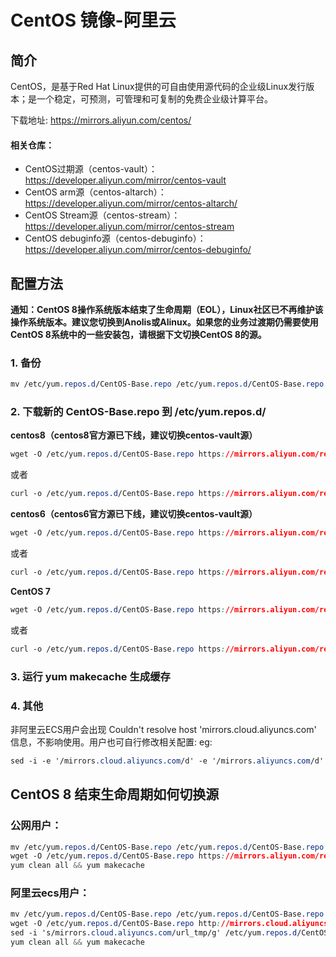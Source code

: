 




# CentOS 镜像-阿里云

## 简介

CentOS，是基于Red Hat Linux提供的可自由使用源代码的企业级Linux发行版本；是一个稳定，可预测，可管理和可复制的免费企业级计算平台。

下载地址: https://mirrors.aliyun.com/centos/

#### 相关仓库：

- CentOS过期源（centos-vault）：https://developer.aliyun.com/mirror/centos-vault
- CentOS arm源（centos-altarch）：https://developer.aliyun.com/mirror/centos-altarch/
- CentOS Stream源（centos-stream）：https://developer.aliyun.com/mirror/centos-stream
- CentOS debuginfo源（centos-debuginfo）：https://developer.aliyun.com/mirror/centos-debuginfo/

## 配置方法

**通知：CentOS 8操作系统版本结束了生命周期（EOL），Linux社区已不再维护该操作系统版本。建议您切换到Anolis或Alinux。如果您的业务过渡期仍需要使用CentOS 8系统中的一些安装包，请根据下文切换CentOS 8的源。**

### 1. 备份

```css
mv /etc/yum.repos.d/CentOS-Base.repo /etc/yum.repos.d/CentOS-Base.repo.backup
```

### 2. 下载新的 CentOS-Base.repo 到 /etc/yum.repos.d/

**centos8（centos8官方源已下线，建议切换centos-vault源）**

```css
wget -O /etc/yum.repos.d/CentOS-Base.repo https://mirrors.aliyun.com/repo/Centos-vault-8.5.2111.repo
```

或者

```css
curl -o /etc/yum.repos.d/CentOS-Base.repo https://mirrors.aliyun.com/repo/Centos-vault-8.5.2111.repo
```

**centos6（centos6官方源已下线，建议切换centos-vault源）**

```css
wget -O /etc/yum.repos.d/CentOS-Base.repo https://mirrors.aliyun.com/repo/Centos-vault-6.10.repo
```

或者

```css
curl -o /etc/yum.repos.d/CentOS-Base.repo https://mirrors.aliyun.com/repo/Centos-vault-6.10.repo
```

**CentOS 7**

```css
wget -O /etc/yum.repos.d/CentOS-Base.repo https://mirrors.aliyun.com/repo/Centos-7.repo
```

或者

```css
curl -o /etc/yum.repos.d/CentOS-Base.repo https://mirrors.aliyun.com/repo/Centos-7.repo
```

### 3. 运行 yum makecache 生成缓存

### 4. 其他

非阿里云ECS用户会出现 Couldn't resolve host 'mirrors.cloud.aliyuncs.com' 信息，不影响使用。用户也可自行修改相关配置: eg:

```css
sed -i -e '/mirrors.cloud.aliyuncs.com/d' -e '/mirrors.aliyuncs.com/d' /etc/yum.repos.d/CentOS-Base.repo
```

## CentOS 8 结束生命周期如何切换源

### 公网用户：

```css
mv /etc/yum.repos.d/CentOS-Base.repo /etc/yum.repos.d/CentOS-Base.repo.backup
wget -O /etc/yum.repos.d/CentOS-Base.repo https://mirrors.aliyun.com/repo/Centos-vault-8.5.2111.repo
yum clean all && yum makecache
```

### 阿里云ecs用户：

```css
mv /etc/yum.repos.d/CentOS-Base.repo /etc/yum.repos.d/CentOS-Base.repo.backup
wget -O /etc/yum.repos.d/CentOS-Base.repo http://mirrors.cloud.aliyuncs.com/repo/Centos-vault-8.5.2111.repo
sed -i 's/mirrors.cloud.aliyuncs.com/url_tmp/g' /etc/yum.repos.d/CentOS-Base.repo && sed -i 's/mirrors.aliyun.com/mirrors.cloud.aliyuncs.com/g' /etc/yum.repos.d/CentOS-Base.repo && sed -i 's/url_tmp/mirrors.aliyun.com/g' /etc/yum.repos.d/CentOS-Base.repo
yum clean all && yum makecache
```
